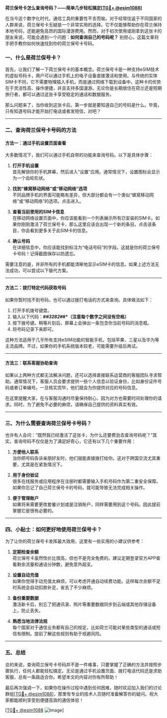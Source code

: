 **荷兰保号卡怎么查询号码？——简单几步轻松搞定[[TG💪+ @esim1088](https://t.me/s/esim1088)]**

在当今这个数字化时代，通信工具的重要性不言而喻。对于经常往返于不同国家的人群来说，荷兰保号卡无疑是一个非常实用的选择。它不仅能够帮助你在荷兰保持本地号码，还能避免高昂的国际漫游费用。然而，对于初次使用或刚拿到这张卡的朋友来说，可能会遇到一个问题：**如何查询自己的号码呢？** 别担心，这篇文章将手把手教你如何快速找到你的荷兰保号卡号码。

### 一、什么是荷兰保号卡？

首先，让我们了解一下荷兰保号卡的基本概念。荷兰保号卡是一种支持eSIM技术的虚拟号码卡，用户可以通过手机上的电子设备直接激活和使用。与传统的实体SIM卡不同，它不需要物理插入手机，而是通过网络下载到设备中。这种卡的优势在于灵活性高、操作便捷，并且支持多国漫游。无论你是长期居住在荷兰还是短期旅行者，都可以通过这张卡享受稳定的通话和数据服务。

那么问题来了，当你收到这张卡后，第一步就是要知道自己的号码是什么。毕竟，只有知道号码才能开始打电话或者发短信，对吧？

---

### 二、查询荷兰保号卡号码的方法

#### 方法一：通过手机设置页面查看

大多数情况下，我们可以通过手机自带的功能来查询号码。以下是具体步骤：

1. **打开手机设置**  
   首先解锁你的手机屏幕，然后进入“设置”应用。通常情况下，设置图标会显示为一个齿轮形状。

2. **找到“蜂窝移动网络”或“移动网络”选项**  
   不同品牌手机的界面可能略有差异，但大部分都会有一个类似“蜂窝移动网络”或“移动网络”的选项。点击进入。

3. **查看当前使用的SIM卡信息**  
   在移动网络设置页面中，你应该能看到一个列表展示所有已安装的SIM卡。如果你刚刚激活了荷兰保号卡，那么这里应该会出现一个新的条目。点击该条目，你会看到更多关于此SIM卡的信息。

4. **确认号码**  
   在详细信息中，你应该能找到标注为“电话号码”的字段。这就是你的荷兰保号卡号码！记得截图保存以防遗忘。

需要注意的是，并非所有的手机都能清晰地显示eSIM卡的信息。如果上述方法无法成功，可以尝试以下替代方案。

---

#### 方法二：拨打特定代码获取号码

如果你暂时找不到号码，也可以通过拨打电话的方式来查询。具体做法如下：

1. 打开手机拨号键盘。
2. 输入以下代码：**#*#3282#*#*（注意每个数字之间没有空格）**
3. 按下拨号键。稍等片刻后，屏幕上会弹出一条包含你当前号码的消息框。
4. 将号码记录下来即可。

这种方法适用于几乎所有支持eSIM功能的智能手机，包括苹果、三星以及华为等主流品牌。不过，如果你的手机系统版本较老，可能需要升级后再试。

---

#### 方法三：联系客服协助查询

如果以上两种方式都无法解决问题，还可以选择直接联系运营商的客服团队寻求帮助。通常情况下，客服人员会要求提供一些个人信息以验证身份，比如身份证件号码或者订单编号。一旦核实完毕，他们就会为你提供对应的号码信息。

在这里提醒大家，在与客服沟通时尽量保持耐心，因为对方也需要时间处理你的请求。同时，为了避免不必要的麻烦，请确保自己提供的资料真实有效。

---

### 三、为什么需要查询荷兰保号卡号码？

也许有人会问：“既然我已经激活了这张卡，为什么还要费劲去查询号码呢？”其实，查询号码不仅仅是为了满足好奇心，它还有以下几个重要作用：

1. **方便他人联系**  
   当你把号码告诉亲朋好友时，他们就能直接拨打给你。这对于跨国交流尤其重要，尤其是在紧急情况下。

2. **用于身份验证**  
   很多在线服务或应用程序在注册时都需要输入手机号码作为第二重安全保障。如果你忘记了自己荷兰保号卡的号码，就可能导致无法完成相关操作。

3. **便于管理账户**  
   如果将来需要更改套餐计划或是注销账户，同样需要用到这个号码。因此提前掌握它是很有必要的。

---

### 四、小贴士：如何更好地使用荷兰保号卡？

为了让你的荷兰保号卡发挥最大效用，这里有一些实用的小建议供参考：

1. **定期检查余额**  
   荷兰保号卡虽然性价比很高，但也不是完全免费的。建议定期登录官方APP查看剩余流量和通话分钟数，避免意外超支。

2. **设置自动充值**  
   如果你觉得手动充值太麻烦，可以考虑开通自动续费功能。这样每次余额不足时系统会自动扣款补足，省去了不少麻烦。

3. **备份重要数据**  
   激活新卡后，别忘了把通讯录、照片等重要数据同步到云端或其他存储设备上，防止丢失。

4. **熟悉当地法律法规**  
   每个国家对于通信业务都有自己的规定，比如荷兰可能对某些类型的通话或短信有限制。提前了解这些规则有助于规避风险。

---

### 五、总结

总的来说，查询荷兰保号卡号码并不是一件难事，只要掌握了正确的方法并按照步骤执行，任何人都能轻松搞定。无论是通过手机设置页面、拨打电话代码还是求助客服，总有一条路适合你。希望本文的内容对你有所帮助！

最后再次强调一下，如果你在操作过程中遇到任何困难，随时欢迎加入我们的讨论群组[[TG💪+ @esim1088](https://t.me/s/esim1088)]，那里有专业的技术人员随时准备解答你的疑问。祝大家都能顺利享受到便捷高效的通信体验！

[[TG💪+ @esim1088](https://t.me/s/esim1088) ![Image](https://i.postimg.cc/4NQfJmqS/Snipaste-2025-05-13-00-14-12.png)]